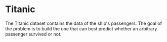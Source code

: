 # Titanic
 The Titanic dataset contains the data of the ship's passengers. The goal of the problem is to build the one that can best predict whether an arbitrary passenger survived or not.
